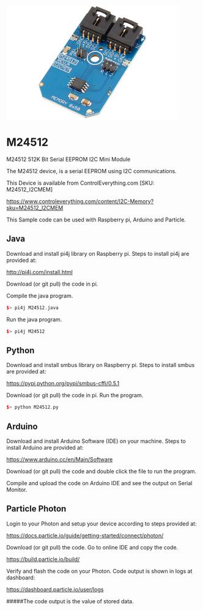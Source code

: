 [![M24512](M24512_I2CMEM.png)](https://www.controleverything.com/content/I2C-Memory?sku=M24512_I2CMEM)
# M24512
M24512 512K Bit Serial EEPROM I2C Mini Module

The M24512 device, is a serial EEPROM using I2C communications.

This Device is available from ControlEverything.com [SKU: M24512_I2CMEM]

https://www.controleverything.com/content/I2C-Memory?sku=M24512_I2CMEM

This Sample code can be used with Raspberry pi, Arduino and Particle.

## Java
Download and install pi4j library on Raspberry pi. Steps to install pi4j are provided at:

http://pi4j.com/install.html

Download (or git pull) the code in pi.

Compile the java program.
```cpp
$> pi4j M24512.java
```

Run the java program.
```cpp
$> pi4j M24512
```

## Python
Download and install smbus library on Raspberry pi. Steps to install smbus are provided at:

https://pypi.python.org/pypi/smbus-cffi/0.5.1

Download (or git pull) the code in pi. Run the program.

```cpp
$> python M24512.py
```

## Arduino
Download and install Arduino Software (IDE) on your machine. Steps to install Arduino are provided at:

https://www.arduino.cc/en/Main/Software

Download (or git pull) the code and double click the file to run the program.

Compile and upload the code on Arduino IDE and see the output on Serial Monitor.


## Particle Photon

Login to your Photon and setup your device according to steps provided at:

https://docs.particle.io/guide/getting-started/connect/photon/

Download (or git pull) the code. Go to online IDE and copy the code.

https://build.particle.io/build/

Verify and flash the code on your Photon. Code output is shown in logs at dashboard:

https://dashboard.particle.io/user/logs

#####The code output is the value of stored data.
